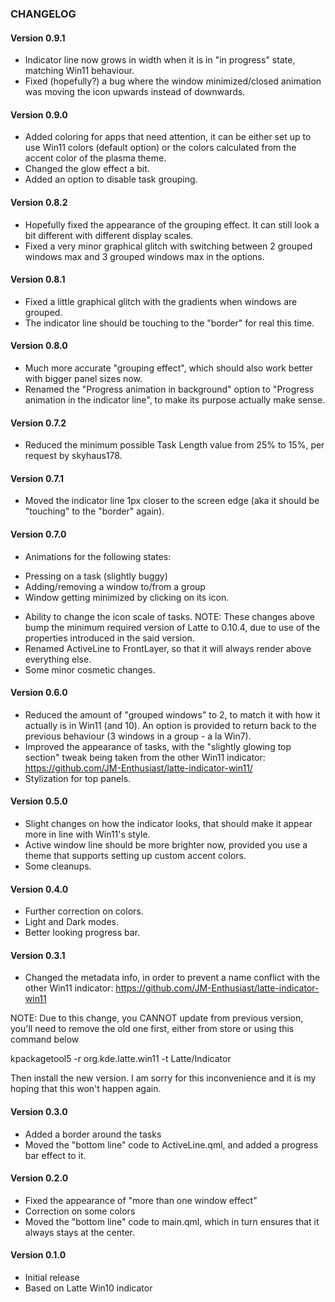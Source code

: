 ### CHANGELOG

#### Version 0.9.1

* Indicator line now grows in width when it is in "in progress" state, matching Win11 behaviour.
* Fixed (hopefully?) a bug where the window minimized/closed animation was moving the icon upwards instead of downwards.

#### Version 0.9.0

* Added coloring for apps that need attention, it can be either set up to use Win11 colors (default option) or the colors calculated from the accent color of the plasma theme.
* Changed the glow effect a bit.
* Added an option to disable task grouping.

#### Version 0.8.2

* Hopefully fixed the appearance of the grouping effect. It can still look a bit different with different display scales.
* Fixed a very minor graphical glitch with switching between 2 grouped windows max and 3 grouped windows max in the options.

#### Version 0.8.1

* Fixed a little graphical glitch with the gradients when windows are grouped.
* The indicator line should be touching to the "border" for real this time.

#### Version 0.8.0

* Much more accurate "grouping effect", which should also work better with bigger panel sizes now.
* Renamed the "Progress animation in background" option to "Progress animation in the indicator line", to make its purpose actually make sense.

#### Version 0.7.2

* Reduced the minimum possible Task Length value from 25% to 15%, per request by skyhaus178.

#### Version 0.7.1

* Moved the indicator line 1px closer to the screen edge (aka it should be "touching" to the "border" again).

#### Version 0.7.0

* Animations for the following states:
 - Pressing on a task (slightly buggy)
 - Adding/removing a window to/from a group
 - Window getting minimized by clicking on its icon.
* Ability to change the icon scale of tasks.
NOTE: These changes above bump the minimum required version of Latte to 0.10.4, due to use of the properties introduced in the said version.
* Renamed ActiveLine to FrontLayer, so that it will always render above everything else.
* Some minor cosmetic changes.

#### Version 0.6.0

* Reduced the amount of "grouped windows" to 2, to match it with how it actually is in Win11 (and 10).
An option is provided to return back to the previous behaviour (3 windows in a group - a la Win7).
* Improved the appearance of tasks, with the "slightly glowing top section" tweak being taken from the other Win11 indicator: https://github.com/JM-Enthusiast/latte-indicator-win11/
* Stylization for top panels.

#### Version 0.5.0

* Slight changes on how the indicator looks, that should make it appear more in line with Win11's style.
* Active window line should be more brighter now, provided you use a theme that supports setting up custom accent colors.
* Some cleanups.

#### Version 0.4.0

* Further correction on colors.
* Light and Dark modes.
* Better looking progress bar.

#### Version 0.3.1

* Changed the metadata info, in order to prevent a name conflict with the other Win11 indicator: https://github.com/JM-Enthusiast/latte-indicator-win11

NOTE: Due to this change, you CANNOT update from previous version, you'll need to remove the old one first, either from store or using this command below

kpackagetool5 -r org.kde.latte.win11 -t Latte/Indicator

Then install the new version. I am sorry for this inconvenience and it is my hoping that this won't happen again.

#### Version 0.3.0

* Added a border around the tasks
* Moved the "bottom line" code to ActiveLine.qml, and added a progress bar effect to it.

#### Version 0.2.0

* Fixed the appearance of "more than one window effect"
* Correction on some colors
* Moved the "bottom line" code to main.qml, which in turn ensures that it always stays at the center.

#### Version 0.1.0

* Initial release
* Based on Latte Win10 indicator
